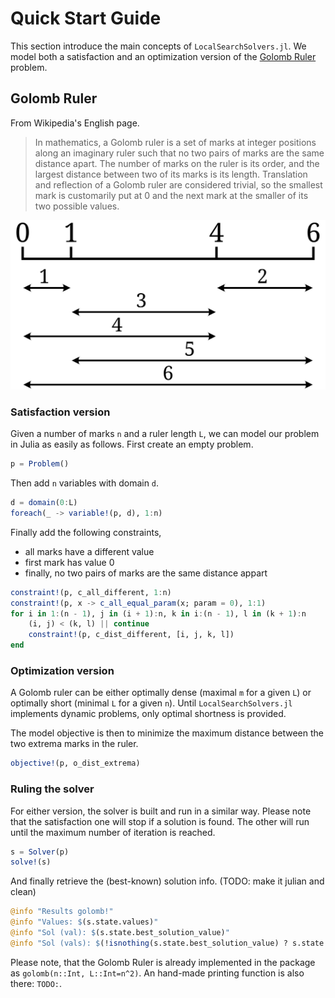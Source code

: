 # Quick Start Guide
This section introduce the main concepts of `LocalSearchSolvers.jl`. We model both a satisfaction and an optimization version of the [Golomb Ruler](https://en.wikipedia.org/wiki/Golomb_ruler) problem.

## Golomb Ruler
From Wikipedia's English page.
> In mathematics, a Golomb ruler is a set of marks at integer positions along an imaginary ruler such that no two pairs of marks are the same distance apart. The number of marks on the ruler is its order, and the largest distance between two of its marks is its length. Translation and reflection of a Golomb ruler are considered trivial, so the smallest mark is customarily put at 0 and the next mark at the smaller of its two possible values.

![](img/Golomb_Ruler-4.svg)

### Satisfaction version
Given a number of marks `n` and a ruler length `L`, we can model our problem in Julia as easily as follows. First create an empty problem.

 ```julia
p = Problem()
```

Then add `n` variables with domain `d`.

```julia
d = domain(0:L)
foreach(_ -> variable!(p, d), 1:n)
```

Finally add the following constraints,
* all marks have a different value
* first mark has value 0
* finally, no two pairs of marks are the same distance appart

```julia
constraint!(p, c_all_different, 1:n)
constraint!(p, x -> c_all_equal_param(x; param = 0), 1:1)
for i in 1:(n - 1), j in (i + 1):n, k in i:(n - 1), l in (k + 1):n
    (i, j) < (k, l) || continue
    constraint!(p, c_dist_different, [i, j, k, l])
end
```

### Optimization version
A Golomb ruler can be either optimally dense (maximal `m` for a given `L`) or optimally short (minimal `L` for a given `n`). Until `LocalSearchSolvers.jl` implements dynamic problems, only optimal shortness is provided.

The model objective is then to minimize the maximum distance between the two extrema marks in the ruler.

```julia
objective!(p, o_dist_extrema)
```

### Ruling the solver
For either version, the solver is built and run in a similar way. Please note that the satisfaction one will stop if a solution is found. The other will run until the maximum number of iteration is reached.

```julia
s = Solver(p)
solve!(s)
```

And finally retrieve the (best-known) solution info. (TODO: make it julian and clean)

```julia
@info "Results golomb!"
@info "Values: $(s.state.values)"
@info "Sol (val): $(s.state.best_solution_value)"
@info "Sol (vals): $(!isnothing(s.state.best_solution_value) ? s.state.best_solution : nothing)"
```

Please note, that the Golomb Ruler is already implemented in the package as `golomb(n::Int, L::Int=n^2)`. An hand-made printing function is also there: `TODO:`.

